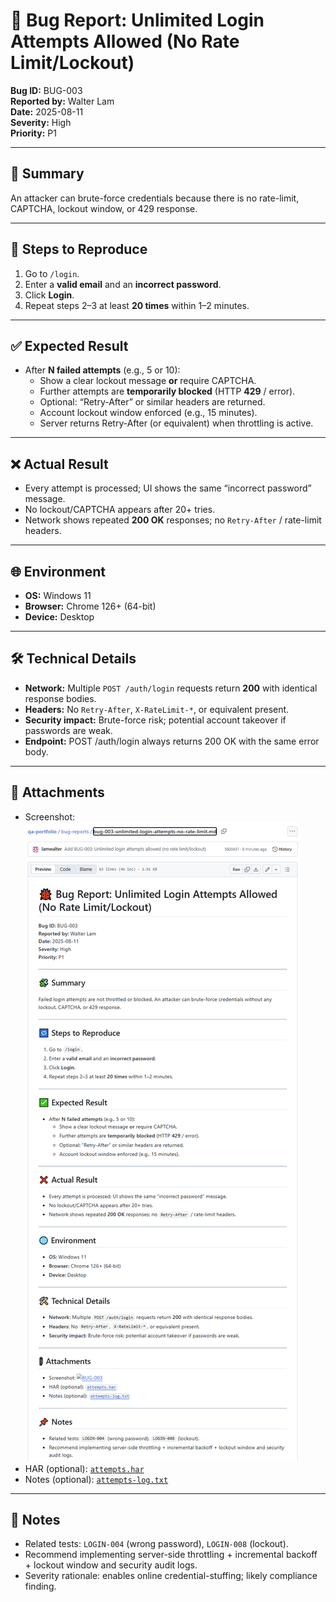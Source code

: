 # 🐞 Bug Report: Unlimited Login Attempts Allowed (No Rate Limit/Lockout)

**Bug ID:** BUG-003  
**Reported by:** Walter Lam  
**Date:** 2025-08-11  
**Severity:** High  
**Priority:** P1

---

## 🧩 Summary
An attacker can brute-force credentials because there is no rate-limit, CAPTCHA, lockout window, or 429 response.

---

## 🔁 Steps to Reproduce
1. Go to `/login`.
2. Enter a **valid email** and an **incorrect password**.
3. Click **Login**.
4. Repeat steps 2–3 at least **20 times** within 1–2 minutes.

---

## ✅ Expected Result
- After **N failed attempts** (e.g., 5 or 10):
  - Show a clear lockout message **or** require CAPTCHA.
  - Further attempts are **temporarily blocked** (HTTP **429** / error).
  - Optional: “Retry-After” or similar headers are returned.
  - Account lockout window enforced (e.g., 15 minutes).
  - Server returns Retry-After (or equivalent) when throttling is active.

---

## ❌ Actual Result
- Every attempt is processed; UI shows the same “incorrect password” message.
- No lockout/CAPTCHA appears after 20+ tries.
- Network shows repeated **200 OK** responses; no `Retry-After` / rate-limit headers.

---

## 🌐 Environment
- **OS:** Windows 11  
- **Browser:** Chrome 126+ (64-bit)  
- **Device:** Desktop

---

## 🛠️ Technical Details
- **Network:** Multiple `POST /auth/login` requests return **200** with identical response bodies.  
- **Headers:** No `Retry-After`, `X-RateLimit-*`, or equivalent present.  
- **Security impact:** Brute-force risk; potential account takeover if passwords are weak.
- **Endpoint:** POST /auth/login always returns 200 OK with the same error body.

---

## 📎 Attachments
- Screenshot: ![BUG-003](./assets/BUG-003/bug-003.png)
- HAR (optional): [`attempts.har`](./assets/BUG-003/attempts.har)
- Notes (optional): [`attempts-log.txt`](./assets/BUG-003/attempts-log.txt)

---

## 📌 Notes
- Related tests: `LOGIN-004` (wrong password), `LOGIN-008` (lockout).  
- Recommend implementing server-side throttling + incremental backoff + lockout window and security audit logs.
- Severity rationale: enables online credential-stuffing; likely compliance finding.
